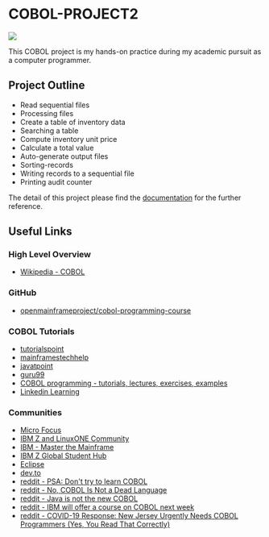 # COBOL-PROJECT2
![](https://www.openmainframeproject.org/wp-content/uploads/sites/11/2021/02/Screen-Shot-2021-02-02-at-5.04.01-PM.png)

This COBOL project is my hands-on practice during my academic pursuit as a computer programmer. 
## Project Outline
- Read sequential files
- Processing files
- Create a table of inventory data
- Searching a table
- Compute inventory unit price
- Calculate a total value
- Auto-generate output files
- Sorting-records
- Writing records to a sequential file
- Printing audit counter

The detail of this project please find the [documentation](https://github.com/yuyunChu/COBOL-PROJECT2/blob/main/PROJECT%202%20SPRING%202020%20-%20CYY.pdf) for the further reference.

## Useful Links
### High Level Overview
- [Wikipedia - COBOL](https://en.wikipedia.org/wiki/COBOL)

### GitHub
- [openmainframeproject/cobol-programming-course](https://github.com/openmainframeproject/cobol-programming-course)

### COBOL Tutorials
- [tutorialspoint](https://www.tutorialspoint.com/cobol/index.htm)
- [mainframestechhelp](https://www.mainframestechhelp.com/tutorials/cobol)
- [javatpoint](https://www.javatpoint.com/cobol)
- [guru99](https://www.guru99.com/learn-cobol-programming-tutorial.html)
- [COBOL programming - tutorials, lectures, exercises, examples](http://www.csis.ul.ie/cobol)
- [Linkedin Learning](https://www.linkedin.com/learning/topics/cobol?u=2199673)

### Communities
- [Micro Focus](https://community.microfocus.com)
- [IBM Z and LinuxONE Community](https://www.ibm.com/community/z)
- [IBM - Master the Mainframe](https://www.ibm.com/it-infrastructure/z/education/master-the-mainframe)
- [IBM Z Global Student Hub](https://community.ibm.com/community/user/ibmz-and-linuxone/groups/group-home?CommunityKey=27b746cd-ca36-49bb-a1ad-01e7aec7d9aa)
- [Eclipse](https://www.eclipse.org/forums/index.php/f/144)
- [dev.to](https://dev.to/t/cobol)
- [reddit - PSA: Don't try to learn COBOL](https://www.reddit.com/r/learnprogramming/comments/g5zvpa/psa_dont_try_to_learn_cobol)
- [reddit - No, COBOL Is Not a Dead Language](https://www.reddit.com/r/programming/comments/lffyb0/no_cobol_is_not_a_dead_language)
- [reddit - Java is not the new COBOL](https://www.reddit.com/r/programming/comments/m2gsx/java_is_not_the_new_cobol)
- [reddit - IBM will offer a course on COBOL next week](https://www.reddit.com/r/programming/comments/fysxgs/ibm_will_offer_a_course_on_cobol_next_week)
- [reddit - COVID-19 Response: New Jersey Urgently Needs COBOL Programmers (Yes, You Read That Correctly)](https://www.reddit.com/r/programming/comments/fv5vy7/covid19_response_new_jersey_urgently_needs_cobol)
